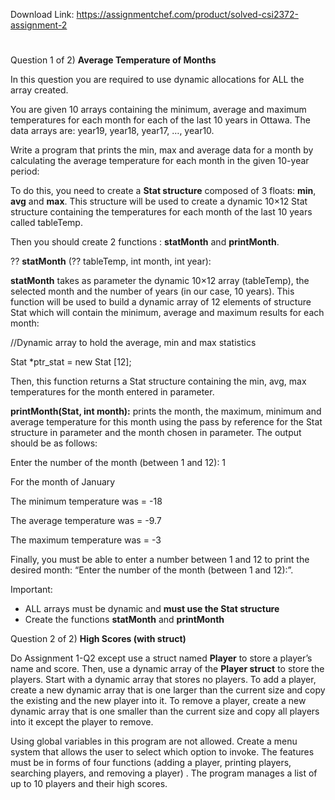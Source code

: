 Download Link: https://assignmentchef.com/product/solved-csi2372-assignment-2
<br>
<h1></h1>







Question 1 of 2) <strong>Average Temperature of Months </strong>

<strong> </strong>

In this question you are required to use dynamic allocations for ALL the array created.

You are given 10 arrays containing the minimum, average and maximum temperatures for each month for each of the last 10 years in Ottawa. The data arrays are: year19, year18, year17, …, year10.

Write a program that prints the min, max and average data for a month by calculating the average temperature for each month in the given 10-year period:

To do this, you need to create a <strong>Stat structure</strong> composed of 3 floats: <strong>min</strong>, <strong>avg</strong> and <strong>max</strong>. This structure will be used to create a dynamic 10×12 Stat structure containing the temperatures for each month of the last 10 years called tableTemp.

Then you should create 2 functions : <strong>statMonth</strong> and <strong>printMonth</strong>.

?? <strong>statMonth</strong> (?? tableTemp, int month, int year):

<strong>statMonth</strong> takes as parameter the dynamic 10×12 array (tableTemp), the selected month and the number of years (in our case, 10 years). This function will be used to build a dynamic array of 12 elements of structure Stat which will contain the minimum, average and maximum results for each month:

//Dynamic array to hold the average, min and max statistics

Stat *ptr_stat = new Stat [12];







Then, this function returns a Stat structure containing the min, avg, max temperatures for the month entered in parameter.




<strong>printMonth(Stat, int month):</strong> prints the month, the maximum, minimum and average temperature for this month using the pass by reference for the Stat structure in parameter and the month chosen in parameter. The output should be as follows:

Enter the number of the month (between 1 and 12): 1




For the month of January

The minimum temperature was = -18

The average temperature was = -9.7

The maximum temperature was = -3




Finally, you must be able to enter a number between 1 and 12 to print the desired month: “Enter the number of the month (between 1 and 12):”.

Important:

<ul>

 <li>ALL arrays must be dynamic and <strong>must use the Stat structure</strong></li>

 <li>Create the functions <strong>statMonth</strong> and <strong>printMonth</strong></li>

</ul>




Question 2 of 2) <strong>High Scores (with struct) </strong>




Do Assignment 1-Q2 except use a struct named <strong>Player</strong> to store a player’s name and score. Then, use a dynamic array of the <strong>Player struct</strong> to store the players. Start with a dynamic array that stores no players. To add a player, create a new dynamic array that is one larger than the current size and copy the existing and the new player into it.  To remove a player, create a new dynamic array that is one smaller than the current size and copy all players into it except the player to remove.

Using global variables in this program are not allowed. Create a menu system that allows the user to select which option to invoke. The features must be in forms of four functions (adding a player, printing players, searching players, and removing a player) . The program manages a list of up to 10 players and their high scores. <sub> </sub>








